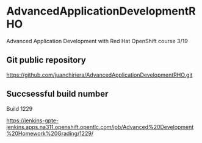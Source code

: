 # AdvancedApplicationDevelopmentRHO
Advanced Application Development with Red Hat OpenShift course 3/19

## Git public repository
https://github.com/juanchiriera/AdvancedApplicationDevelopmentRHO.git

## Succsessful build number 
Build 1229
    
https://jenkins-gpte-jenkins.apps.na311.openshift.opentlc.com/job/Advanced%20Development%20Homework%20Grading/1229/
